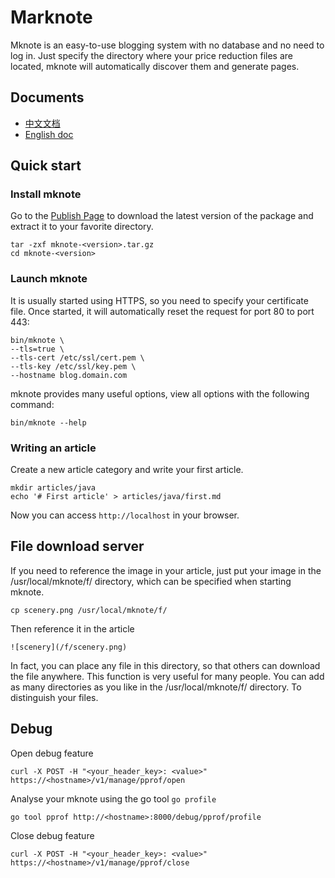 # Marknote
Mknote is an easy-to-use blogging system with no database and no need to log in. Just specify the directory where your price reduction files are located, mknote will automatically discover them and generate pages.

## Documents
* [中文文档](https://github.com/sycki/mknote/blob/master/README_ZH.md)
* [English doc](https://github.com/sycki/mknote)

## Quick start
### Install mknote
Go to the [Publish Page](https://github.com/sycki/mknote/releases) to download the latest version of the package and extract it to your favorite directory.
```
tar -zxf mknote-<version>.tar.gz
cd mknote-<version>
```

### Launch mknote
It is usually started using HTTPS, so you need to specify your certificate file. Once started, it will automatically reset the request for port 80 to port 443:
```
bin/mknote \
--tls=true \
--tls-cert /etc/ssl/cert.pem \
--tls-key /etc/ssl/key.pem \
--hostname blog.domain.com
```

mknote provides many useful options, view all options with the following command:
```
bin/mknote --help
```

### Writing an article
Create a new article category and write your first article.
```
mkdir articles/java
echo '# First article' > articles/java/first.md
```

Now you can access `http://localhost` in your browser.

## File download server
If you need to reference the image in your article, just put your image in the /usr/local/mknote/f/ directory, which can be specified when starting mknote.
```
cp scenery.png /usr/local/mknote/f/
```

Then reference it in the article
```
![scenery](/f/scenery.png)
```

In fact, you can place any file in this directory, so that others can download the file anywhere. This function is very useful for many people. You can add as many directories as you like in the /usr/local/mknote/f/ directory. To distinguish your files.

## Debug
Open debug feature
```
curl -X POST -H "<your_header_key>: <value>" https://<hostname>/v1/manage/pprof/open
```

Analyse your mknote using the go tool `go profile`
```
go tool pprof http://<hostname>:8000/debug/pprof/profile
```

Close debug feature
```
curl -X POST -H "<your_header_key>: <value>" https://<hostname>/v1/manage/pprof/close
```
